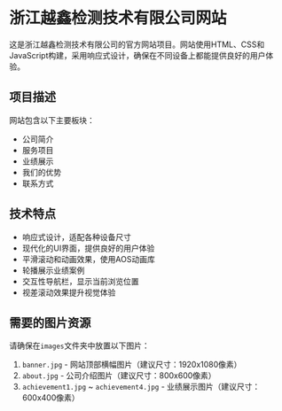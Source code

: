 # 浙江越鑫检测技术有限公司网站

这是浙江越鑫检测技术有限公司的官方网站项目。网站使用HTML、CSS和JavaScript构建，采用响应式设计，确保在不同设备上都能提供良好的用户体验。

## 项目描述

网站包含以下主要板块：
- 公司简介
- 服务项目
- 业绩展示
- 我们的优势
- 联系方式

## 技术特点

- 响应式设计，适配各种设备尺寸
- 现代化的UI界面，提供良好的用户体验
- 平滑滚动和动画效果，使用AOS动画库
- 轮播展示业绩案例
- 交互性导航栏，显示当前浏览位置
- 视差滚动效果提升视觉体验

## 需要的图片资源

请确保在`images`文件夹中放置以下图片：

1. `banner.jpg` - 网站顶部横幅图片（建议尺寸：1920x1080像素）
2. `about.jpg` - 公司介绍图片（建议尺寸：800x600像素）
3. `achievement1.jpg` ~ `achievement4.jpg` - 业绩展示图片（建议尺寸：600x400像素）
